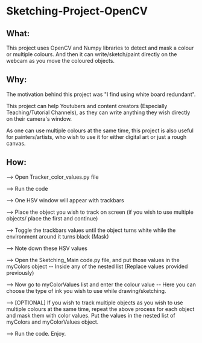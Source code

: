 # Sketching-Project-OpenCV

## What: 
This project uses OpenCV and Numpy libraries to detect and mask a colour or multiple colours. And then it can write/sketch/paint directly on the webcam as you move the coloured objects.

## Why:
The motivation behind this project was "I find using white board redundant".

This project can help Youtubers and content creators (Especially Teaching/Tutorial Channels), as they can write anything they wish directly on their camera's window.

As one can use multiple colours at the same time, this project is also useful for painters/artists, who wish to use it for either digital art or just a rough canvas.

## How:

--> Open Tracker_color_values.py file 

--> Run the code 

--> One HSV window will appear with trackbars 

--> Place the object you wish to track on screen (if you wish to use multiple objects/ place the first and continue)

--> Toggle the trackbars values until the object turns white while the environment around it turns black (Mask)

--> Note down these HSV values

--> Open the Sketching_Main code.py file, and put those values in the myColors object -- Inside any of the nested list (Replace values provided previously)

--> Now go to myColorValues list and enter the colour value -- Here you can choose the type of ink you wish to use while drawing/sketching.

--> [OPTIONAL] If you wish to track multiple objects as you wish to use multiple colours at the same time, repeat the above process for each object and mask them with color values. Put the values in the nested list of myColors and myColorValues object.

--> Run the code. Enjoy.

